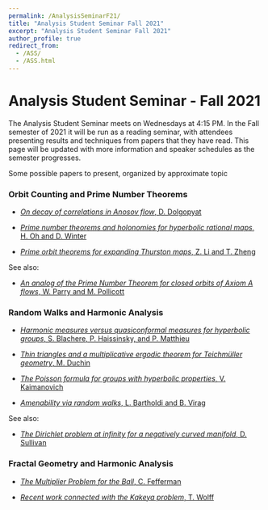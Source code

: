 ```yaml
---
permalink: /AnalysisSeminarF21/
title: "Analysis Student Seminar Fall 2021"
excerpt: "Analysis Student Seminar Fall 2021"
author_profile: true
redirect_from: 
  - /ASS/
  - /ASS.html
---
```


# Analysis Student Seminar - Fall 2021

The Analysis Student Seminar meets on Wednesdays at 4:15 PM. In the Fall semester of 2021 it will be run as a reading seminar, with attendees presenting results and techniques from papers that they have read. This page will be updated with more information and speaker schedules as the semester progresses.

Some possible papers to present, organized by approximate topic

### Orbit Counting and Prime Number Theorems

- [_On decay of correlations in Anosov flow_, D. Dolgopyat](https://www.math.umd.edu/~dolgop/aapl.pdf)

- [_Prime number theorems and holonomies for hyperbolic rational maps_, H. Oh and D. Winter](https://arxiv.org/abs/1603.00107)

- [_Prime orbit theorems for expanding Thurston maps_, Z. Li and T. Zheng](https://arxiv.org/abs/1804.08221)

See also:

- [_An analog of the Prime Number Theorem for closed orbits of Axiom A flows_, W. Parry and M. Pollicott](https://www.jstor.org/stable/2006982)


### Random Walks and Harmonic Analysis

- [_Harmonic measures versus quasiconformal measures for hyperbolic groups_, S. Blachere, P. Haissinsky, and P. Matthieu](https://hal.archives-ouvertes.fr/hal-00290127v2/document)

- [_Thin triangles and a multiplicative ergodic theorem for Teichmüller geometry_, M. Duchin](https://arxiv.org/abs/math/0508046)

- [_The Poisson formula for groups with hyperbolic properties_, V. Kaimanovich](https://arxiv.org/abs/math/9802132)

- [_Amenability via random walks_, L. Bartholdi and B. Virag](https://arxiv.org/abs/math/0305262)

See also:

- [_The Dirichlet problem at infinity for a negatively curved manifold_, D. Sullivan](http://www.math.stonybrook.edu/~dennis/publications/PDF/DS-pub-0062.pdf)


### Fractal Geometry and Harmonic Analysis

- [_The Multiplier Problem for the Ball_, C. Fefferman](https://www.jstor.org/stable/1970864)

- [_Recent work connected with the Kakeya problem_, T. Wolff](http://citeseerx.ist.psu.edu/viewdoc/download?doi=10.1.1.329.7921&rep=rep1&type=pdf)